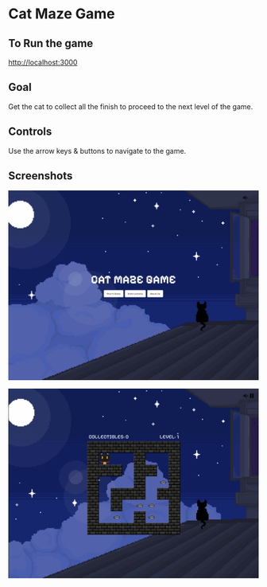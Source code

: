 # Cat Maze Game

## To Run the game
[http://localhost:3000](https://jaspertabin.github.io/my-react-game/)

## Goal

Get the cat to collect all the finish to proceed to the next level of the game.

## Controls

Use the arrow keys & buttons to navigate to the game.

## Screenshots

![TITLE SCREEN](https://raw.githubusercontent.com/JasperTabin/my-react-game/main/Game%20Screenshot%201.png)

![PLAY SCREEN](https://raw.githubusercontent.com/JasperTabin/my-react-game/main/Game%20Screenshot%202.png)
